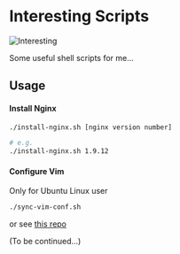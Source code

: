 Interesting Scripts
===

![Interesting](http://imgsrc.baidu.com/forum/pic/item/cf259345d688d43ffd4bb8237b1ed21b0ff43b22.jpg)

Some useful shell scripts for me...

## Usage

#### Install Nginx

```bash
./install-nginx.sh [nginx version number]

# e.g.
./install-nginx.sh 1.9.12
```

#### Configure Vim

Only for Ubuntu Linux user

```bash
./sync-vim-conf.sh
```

or see [this repo](https://github.com/h1994st/vim-conf)

(To be continued...)

